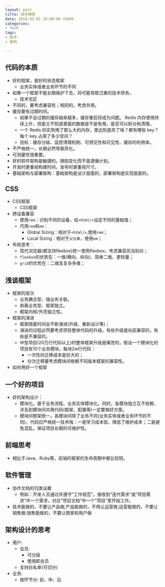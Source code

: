 ```yaml
---
layout: post
title: 技术禅思
date: 2018-02-01 20:00:00 +0800
categories:
- Tech
tags:
- 技术
- 架构

---
```


## 代码的本质

- 好的框架，是好的状态框架
	- 业务实体或者业务环节的不同
- 如果一个框架不能长期维护下去，将可能导致沉重的技术债务。
	- 技术宅区
- 不同的，要考虑兼容性；相同的，考虑共用。
- 缓存要有过期时间。
	- 如果不会过期的缓存越来越多，缓存重启将成为问题。 Redis 内存使用持续上升，但是又不知道里面的数据是不是有用，是否可以拆分和清理。
	- 一个 Redis 的实例用了那么大的内存，里边到底存了啥？都有哪些 key？每个 key 占用了多少空间？
	- 目标：缓存分级、监控清理机制、可预见性和可见性、缓存的利用率。
- 不严格统一，长期必然导致异化。
- 可测量性很重要。
- 好的软件架构是敏捷的。拥抱变化而不是遵循计划。
- 开发时更重视构建时间，发布时更重视尺寸。
- 基础架构与部署架构：基础架构是设计层面的，部署架构是实现层面的。



## CSS

- CSS框架
	- CSS框架
- 跨设备兼容
	- 使用`rem`：识别不同的设备，给`<html/>`设定不同的基础值；
	- 巧用`rem`和`em`：
		- Global Sizing：相对于`<html/>`,使用`rem`；
		- Local Sizing：相对于`父元素`，使用`em`；
- 布局思考：
	- 现代浏览器(都支持flexbox)统一使用flexbox，考虑兼容另当别论；
	- `flexbox`的优势在：一维(横向、纵向)、简单二维、更轻量；
	- `grid`的优势在：二维及复杂多维；

	
	
## 浅谈框架

- 框架的层次
	- 业务耦合型、强业务关联。
	- 剥离业务型、框架独立。
	- 框架内核/外壳独立性。
- 框架的演进
	- 框架随着时间会不断演进(升级、重新设计等)；
	- 演进的过程必然要考虑项目整体代码的升级。有些升级是向前兼容的，有些是不兼容的。
	- 中型项目(20万行代码以上)的整体框架升级是痛苦的，假设一个模块化的项目有10个业务模块，每块2w行代码：
		- 一次性的迁移成本是巨大的；
		- 分次迁移要考虑模块间依赖不同版本框架的兼容性。
- 如何用好一个框架


## 一个好的项目

- 好的架构设计：
	- 模块化。基于业务流程、业务实体模块化。同时，各模块独立互不依赖、涉及到模块间共用代码(框架、配置等)一定要做好方案。
	- 模块间框架统一。各模块间除了业务不同(业务实体或者业务环节的不同)，代码应严格统一技术栈：一是学习成本低，降低了维护成本；二是避免混乱，保证项目长期的可维护性。


## 前端思考

- 相比于Java、Ruby等，前端的框架的生命周期中都比较短。

## 软件管理

- 协作文档的归类设置
	- 例如：开发人员通过并遵守“工作规范”，接收到“迭代需求”或“项目需求”中一个需求，对应“项目文档”中一个“项目”里开始工作。
- 技术能做的，不要让产品做;产品能做的，不用让运营做;运营能做的，不要让销售做;销售能做的，不要让商家和用户做

## 架构设计的思考

- 用户:
	- 会员:
		- 可分级
		- 使用即会员
	- 支持白名单(可切分)
- 业务:
	- 按环节分: 前、中、后
